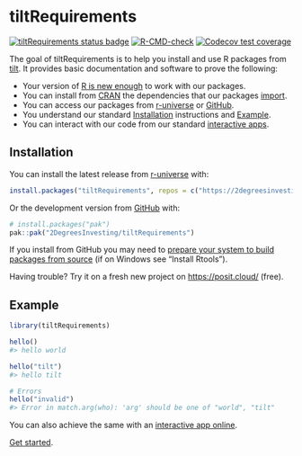 
<!-- README.md is generated from README.Rmd. Please edit that file -->

# tiltRequirements

<!-- badges: start -->

[![tiltRequirements status
badge](https://2degreesinvesting.r-universe.dev/badges/tiltRequirements)](https://2degreesinvesting.r-universe.dev/tiltRequirements)
[![R-CMD-check](https://github.com/2DegreesInvesting/tiltRequirements/actions/workflows/R-CMD-check.yaml/badge.svg)](https://github.com/2DegreesInvesting/tiltRequirements/actions/workflows/R-CMD-check.yaml)
[![Codecov test
coverage](https://codecov.io/gh/2DegreesInvesting/tiltRequirements/branch/main/graph/badge.svg)](https://app.codecov.io/gh/2DegreesInvesting/tiltRequirements?branch=main)

<!-- badges: end -->

The goal of tiltRequirements is to help you install and use R packages
from [tilt](https://www.tiltsmes.org/). It provides basic documentation
and software to prove the following:

- Your version of [R is new
  enough](https://github.com/search?q=repo%3A2DegreesInvesting%2FtiltRequirements++path%3ADESCRIPTION+%22R+%28%3E%22&type=code)
  to work with our packages.
- You can install from [CRAN](https://cran.r-project.org/) the
  dependencies that our packages
  [import](https://github.com/search?q=repo%3A2DegreesInvesting%2FtiltRequirements++path%3ADESCRIPTION+%22Imports%3A%22&type=code).
- You can access our packages from [r-universe](https://r-universe.dev/)
  or [GitHub](https://github.com/).
- You understand our standard [Installation](#installation) instructions
  and [Example](#example).
- You can interact with our code from our standard [interactive
  apps](https://tiltsmes.shinyapps.io/tiltrequirementsapp/).

## Installation

You can install the latest release from
[r-universe](https://r-universe.dev/) with:

``` r
install.packages("tiltRequirements", repos = c("https://2degreesinvesting.r-universe.dev", getOption("repos")))
```

Or the development version from [GitHub](https://github.com/) with:

``` r
# install.packages("pak")
pak::pak("2DegreesInvesting/tiltRequirements")
```

If you install from GitHub you may need to [prepare your system to build
packages from
source](https://usethis.r-lib.org/articles/usethis-setup.html#prepare-your-system-to-build-packages-from-source)
(if on Windows see “Install Rtools”).

Having trouble? Try it on a fresh new project on <https://posit.cloud/>
(free).

## Example

``` r
library(tiltRequirements)

hello()
#> hello world

hello("tilt")
#> hello tilt

# Errors
hello("invalid")
#> Error in match.arg(who): 'arg' should be one of "world", "tilt"
```

You can also achieve the same with an [interactive app
online](https://tiltsmes.shinyapps.io/tiltrequirementsapp/).

[Get
started](https://2degreesinvesting.github.io/tiltRequirements/articles/tiltRequirements.html).
